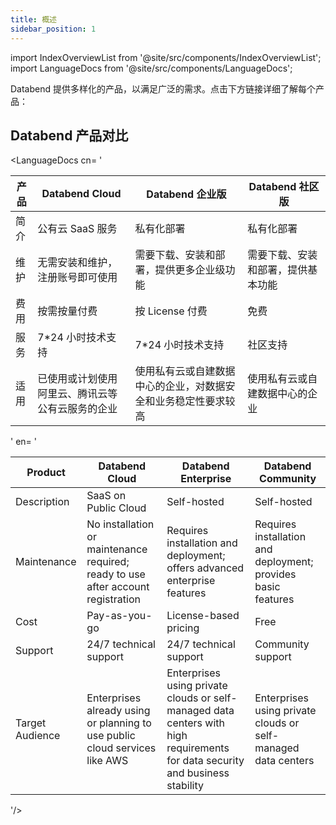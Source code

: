 ```yaml
---
title: 概述
sidebar_position: 1
---
```


import IndexOverviewList from '@site/src/components/IndexOverviewList';
import LanguageDocs from '@site/src/components/LanguageDocs';

Databend 提供多样化的产品，以满足广泛的需求。点击下方链接详细了解每个产品：

<IndexOverviewList />

## Databend 产品对比

<LanguageDocs
cn=
'

| 产品 | Databend Cloud                                 | Databend 企业版                                                  | Databend 社区版                  |
| ---- | ---------------------------------------------- | ---------------------------------------------------------------- | -------------------------------- |
| 简介 | 公有云 SaaS 服务                               | 私有化部署                                                       | 私有化部署                       |
| 维护 | 无需安装和维护，注册账号即可使用               | 需要下载、安装和部署，提供更多企业级功能                         | 需要下载、安装和部署，提供基本功能 |
| 费用 | 按需按量付费                                   | 按 License 付费                                                  | 免费                             |
| 服务 | 7*24 小时技术支持                              | 7*24 小时技术支持                                                | 社区支持                         |
| 适用 | 已使用或计划使用阿里云、腾讯云等公有云服务的企业 | 使用私有云或自建数据中心的企业，对数据安全和业务稳定性要求较高   | 使用私有云或自建数据中心的企业   |

'
en=
'

| Product         | Databend Cloud                                                                   | Databend Enterprise                                                                                                           | Databend Community                                            |
| --------------- | -------------------------------------------------------------------------------- | ----------------------------------------------------------------------------------------------------------------------------- | ------------------------------------------------------------- |
| Description     | SaaS on Public Cloud                                                             | Self-hosted                                                                                                                   | Self-hosted                                                   |
| Maintenance     | No installation or maintenance required; ready to use after account registration | Requires installation and deployment; offers advanced enterprise features                                                     | Requires installation and deployment; provides basic features |
| Cost            | Pay-as-you-go                                                                    | License-based pricing                                                                                                         | Free                                                          |
| Support         | 24/7 technical support                                                           | 24/7 technical support                                                                                                        | Community support                                             |
| Target Audience | Enterprises already using or planning to use public cloud services like AWS      | Enterprises using private clouds or self-managed data centers with high requirements for data security and business stability | Enterprises using private clouds or self-managed data centers |

'/>